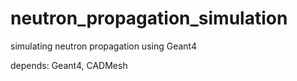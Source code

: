 # neutron_propagation_simulation
simulating neutron propagation using Geant4

depends: Geant4, CADMesh

